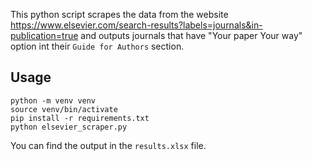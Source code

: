 This python script scrapes the data from the website https://www.elsevier.com/search-results?labels=journals&in-publication=true and outputs journals that have "Your paper Your way" option int their `Guide for Authors` section.

## Usage

```shell
python -m venv venv
source venv/bin/activate
pip install -r requirements.txt
python elsevier_scraper.py
```

You can find the output in the `results.xlsx` file.